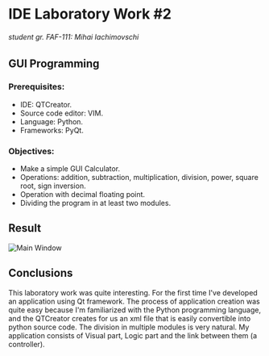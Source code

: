 # IDE Laboratory Work #2
###### student gr. FAF-111: Mihai Iachimovschi

GUI Programming
---------------

### Prerequisites:
- IDE: QTCreator.
- Source code editor: VIM.
- Language: Python.
- Frameworks: PyQt.

### Objectives:
- Make a simple GUI Calculator.
- Operations: addition, subtraction, multiplication, division, power, square root, sign inversion.
- Operation with decimal floating point.
- Dividing the program in at least two modules.

Result
------
![Main Window](https://raw.github.com/mishunika/IDE-labs/master/Lab%232/screenshot.png)

Conclusions
-----------
This laboratory work was quite interesting. For the first time I've developed an application using Qt framework.
The process of application creation was quite easy because I'm familiarized with the Python programming language, and the QTCreator creates for us an xml file that is easily convertible into python source code.
The division in multiple modules is very natural. My application consists of Visual part, Logic part and the link between them (a controller).

